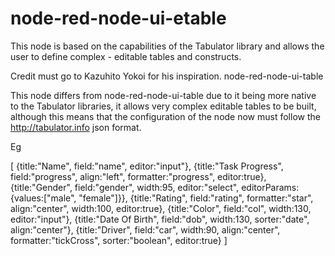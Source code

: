 # node-red-node-ui-etable
This node is based on the capabilities of the Tabulator library and allows 
the user to define complex - editable tables and constructs.

Credit must go to Kazuhito Yokoi for his inspiration. node-red-node-ui-table

This node differs from node-red-node-ui-table due to it being more native to
the Tabulator libraries, it allows very complex editable tables to be built, although this means that the configuration of the node now must follow the http://tabulator.info json format.

Eg

[		{title:"Name", field:"name", editor:"input"},
		{title:"Task Progress", field:"progress", align:"left", formatter:"progress", editor:true},
		{title:"Gender", field:"gender", width:95, editor:"select", editorParams:{values:["male", "female"]}},
		{title:"Rating", field:"rating", formatter:"star", align:"center", width:100, editor:true},
		{title:"Color", field:"col", width:130, editor:"input"},
		{title:"Date Of Birth", field:"dob", width:130, sorter:"date", align:"center"},
		{title:"Driver", field:"car", width:90,  align:"center", formatter:"tickCross", sorter:"boolean", editor:true}
]
